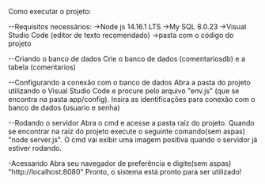 Como executar o projeto:

--Requisitos necessários:
	->Node js 14.16.1 LTS
	->My SQL 8.0.23
	->Visual Studio Code (editor de texto recomendado)
	->pasta com o código do projeto

--Criando o banco de dados
	Crie o banco de dados (comentariosdb) e a tabela (comentarios)

--Configurando a conexão com o banco de dados
	Abra a pasta do projeto utilizando o Visual Studio Code e procure pelo arquivo "env.js" (que se encontra na pasta app/config).
	Insira as identificações para conexão com o banco de dados (usuario e senha)

--Rodando o servidor
	Abra o cmd e acesse a pasta raíz do projeto.
	Quando se encontrar na raíz do projeto execute o seguinte comando(sem aspas) "node server.js".
	O cmd vai exibir uma imagem positiva quando o servidor já estiver rodando.

-Acessando 
	Abra seu navegador de preferência e digite(sem aspas) "http://localhost:8080"
	Pronto, o sistema está pronto para ser utilizado!
	
	